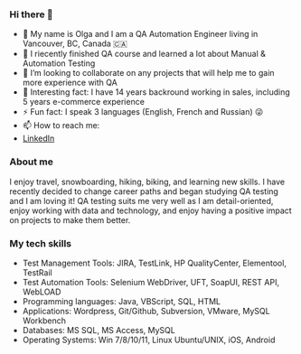 ### Hi there 👋
- 🔭 My name is Olga and I am a QA Automation Engineer living in Vancouver, BC, Canada 🇨🇦
- 🌱 I riecently finished QA course and learned a lot about Manual & Automation Testing 
- 👯 I’m looking to collaborate on any projects that will help me to gain more experience with QA
- 👀 Interesting fact: I have 14 years backround working in sales, including 5 years e-commerce experience
- ⚡ Fun fact: I speak 3 languages (English, French and Russian) 😜
- 📫 How to reach me: 
- [LinkedIn](https://www.linkedin.com/in/olga-gogoleva-can/?locale=en_US)

### About me
I enjoy travel, snowboarding, hiking, biking, and learning new skills. I have recently decided to change career paths and began studying QA testing and I am loving it! QA testing suits me very well as I am detail-oriented, enjoy working with data and technology, and enjoy having a positive impact on projects to make them better.

### My tech skills
- Test Management Tools: 	JIRA, TestLink, HP QualityCenter, Elementool, TestRail
- Test Automation Tools: 	Selenium WebDriver, UFT, SoapUI, REST API, WebLOAD
- Programming languages: 	Java, VBScript, SQL, HTML
- Applications:           Wordpress, Git/Github, Subversion, VMware, MySQL Workbench
- Databases:              MS SQL, MS Access, MySQL 
- Operating Systems: 		  Win 7/8/10/11, Linux Ubuntu/UNIX, iOS, Android 
